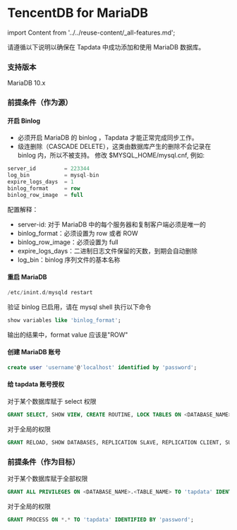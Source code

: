 # TencentDB for MariaDB
import Content from '../../reuse-content/_all-features.md';

<Content />

请遵循以下说明以确保在 Tapdata 中成功添加和使用 MariaDB 数据库。

### 支持版本

MariaDB 10.x

### 前提条件（作为源）

#### 开启 Binlog

- 必须开启 MariaDB 的 binlog ，Tapdata 才能正常完成同步工作。
- 级连删除（CASCADE DELETE），这类由数据库产生的删除不会记录在 binlog 内，所以不被支持。 修改 $MYSQL_HOME/mysql.cnf, 例如:

```sql
server_id         = 223344
log_bin           = mysql-bin
expire_logs_days  = 1
binlog_format     = row
binlog_row_image  = full
```

配置解释：

- server-id: 对于 MariaDB 中的每个服务器和复制客户端必须是唯一的
- binlog_format：必须设置为 row 或者 ROW
- binlog_row_image：必须设置为 full
- expire_logs_days：二进制日志文件保留的天数，到期会自动删除
- log_bin：binlog 序列文件的基本名称

#### 重启 MariaDB

```sql
/etc/inint.d/mysqld restart
```

验证 binlog 已启用，请在 mysql shell 执行以下命令

```sql
show variables like 'binlog_format';
```

输出的结果中，format value 应该是"ROW"

#### **创建 MariaDB 账号**

```sql
create user 'username'@'localhost' identified by 'password';
```

#### 给 tapdata 账号授权

对于某个数据库赋于 select 权限

```sql
GRANT SELECT, SHOW VIEW, CREATE ROUTINE, LOCK TABLES ON <DATABASE_NAME>.<TABLE_NAME> TO 'tapdata' IDENTIFIED BY 'password';
```

对于全局的权限

```sql
GRANT RELOAD, SHOW DATABASES, REPLICATION SLAVE, REPLICATION CLIENT, SUPER ON *.* TO 'tapdata' IDENTIFIED BY 'password';
```



### 前提条件（作为目标）

对于某个数据库赋于全部权限

```sql
GRANT ALL PRIVILEGES ON <DATABASE_NAME>.<TABLE_NAME> TO 'tapdata' IDENTIFIED BY 'password';
```

对于全局的权限

```sql
GRANT PROCESS ON *.* TO 'tapdata' IDENTIFIED BY 'password';
```